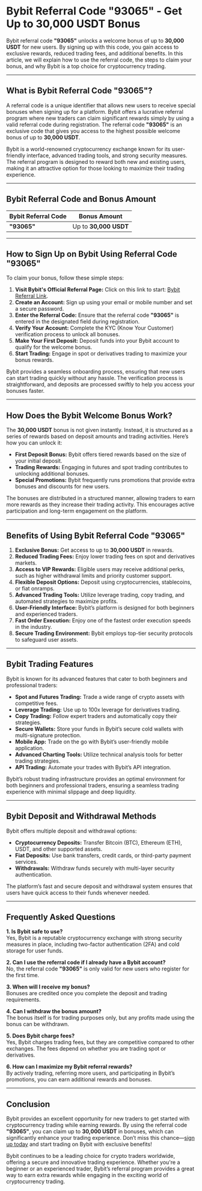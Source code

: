 
# Bybit Referral Code "93065" - Get Up to 30,000 USDT Bonus

Bybit referral code **"93065"** unlocks a welcome bonus of up to **30,000 USDT** for new users. By signing up with this code, you gain access to exclusive rewards, reduced trading fees, and additional benefits. In this article, we will explain how to use the referral code, the steps to claim your bonus, and why Bybit is a top choice for cryptocurrency trading.

---

## What is Bybit Referral Code "93065"?

A referral code is a unique identifier that allows new users to receive special bonuses when signing up for a platform. Bybit offers a lucrative referral program where new traders can claim significant rewards simply by using a valid referral code during registration. The referral code **"93065"** is an exclusive code that gives you access to the highest possible welcome bonus of up to **30,000 USDT**.

Bybit is a world-renowned cryptocurrency exchange known for its user-friendly interface, advanced trading tools, and strong security measures. The referral program is designed to reward both new and existing users, making it an attractive option for those looking to maximize their trading experience.

---

## Bybit Referral Code and Bonus Amount

| Bybit Referral Code | Bonus Amount |
|--------------------|--------------|
| **"93065"** | Up to **30,000 USDT** |

---

## How to Sign Up on Bybit Using Referral Code "93065"

To claim your bonus, follow these simple steps:

1. **Visit Bybit's Official Referral Page:** Click on this link to start: [Bybit Referral Link](https://partner.bybit.com/b/93065).
2. **Create an Account:** Sign up using your email or mobile number and set a secure password.
3. **Enter the Referral Code:** Ensure that the referral code **"93065"** is entered in the designated field during registration.
4. **Verify Your Account:** Complete the KYC (Know Your Customer) verification process to unlock all bonuses.
5. **Make Your First Deposit:** Deposit funds into your Bybit account to qualify for the welcome bonus.
6. **Start Trading:** Engage in spot or derivatives trading to maximize your bonus rewards.

Bybit provides a seamless onboarding process, ensuring that new users can start trading quickly without any hassle. The verification process is straightforward, and deposits are processed swiftly to help you access your bonuses faster.

---

## How Does the Bybit Welcome Bonus Work?

The **30,000 USDT** bonus is not given instantly. Instead, it is structured as a series of rewards based on deposit amounts and trading activities. Here’s how you can unlock it:

- **First Deposit Bonus:** Bybit offers tiered rewards based on the size of your initial deposit.
- **Trading Rewards:** Engaging in futures and spot trading contributes to unlocking additional bonuses.
- **Special Promotions:** Bybit frequently runs promotions that provide extra bonuses and discounts for new users.

The bonuses are distributed in a structured manner, allowing traders to earn more rewards as they increase their trading activity. This encourages active participation and long-term engagement on the platform.

---

## Benefits of Using Bybit Referral Code "93065"

1. **Exclusive Bonus:** Get access to up to **30,000 USDT** in rewards.
2. **Reduced Trading Fees:** Enjoy lower trading fees on spot and derivatives markets.
3. **Access to VIP Rewards:** Eligible users may receive additional perks, such as higher withdrawal limits and priority customer support.
4. **Flexible Deposit Options:** Deposit using cryptocurrencies, stablecoins, or fiat onramps.
5. **Advanced Trading Tools:** Utilize leverage trading, copy trading, and automated strategies to maximize profits.
6. **User-Friendly Interface:** Bybit’s platform is designed for both beginners and experienced traders.
7. **Fast Order Execution:** Enjoy one of the fastest order execution speeds in the industry.
8. **Secure Trading Environment:** Bybit employs top-tier security protocols to safeguard user assets.

---

## Bybit Trading Features

Bybit is known for its advanced features that cater to both beginners and professional traders:

- **Spot and Futures Trading:** Trade a wide range of crypto assets with competitive fees.
- **Leverage Trading:** Use up to 100x leverage for derivatives trading.
- **Copy Trading:** Follow expert traders and automatically copy their strategies.
- **Secure Wallets:** Store your funds in Bybit’s secure cold wallets with multi-signature protection.
- **Mobile App:** Trade on the go with Bybit’s user-friendly mobile application.
- **Advanced Charting Tools:** Utilize technical analysis tools for better trading strategies.
- **API Trading:** Automate your trades with Bybit’s API integration.

Bybit’s robust trading infrastructure provides an optimal environment for both beginners and professional traders, ensuring a seamless trading experience with minimal slippage and deep liquidity.

---

## Bybit Deposit and Withdrawal Methods

Bybit offers multiple deposit and withdrawal options:

- **Cryptocurrency Deposits:** Transfer Bitcoin (BTC), Ethereum (ETH), USDT, and other supported assets.
- **Fiat Deposits:** Use bank transfers, credit cards, or third-party payment services.
- **Withdrawals:** Withdraw funds securely with multi-layer security authentication.

The platform’s fast and secure deposit and withdrawal system ensures that users have quick access to their funds whenever needed.

---

## Frequently Asked Questions

**1. Is Bybit safe to use?**  
Yes, Bybit is a reputable cryptocurrency exchange with strong security measures in place, including two-factor authentication (2FA) and cold storage for user funds.

**2. Can I use the referral code if I already have a Bybit account?**  
No, the referral code **"93065"** is only valid for new users who register for the first time.

**3. When will I receive my bonus?**  
Bonuses are credited once you complete the deposit and trading requirements.

**4. Can I withdraw the bonus amount?**  
The bonus itself is for trading purposes only, but any profits made using the bonus can be withdrawn.

**5. Does Bybit charge fees?**  
Yes, Bybit charges trading fees, but they are competitive compared to other exchanges. The fees depend on whether you are trading spot or derivatives.

**6. How can I maximize my Bybit referral rewards?**  
By actively trading, referring more users, and participating in Bybit’s promotions, you can earn additional rewards and bonuses.

---

## Conclusion

Bybit provides an excellent opportunity for new traders to get started with cryptocurrency trading while earning rewards. By using the referral code **"93065"**, you can claim up to **30,000 USDT** in bonuses, which can significantly enhance your trading experience. Don’t miss this chance—[sign up today](https://partner.bybit.com/b/93065) and start trading on Bybit with exclusive benefits!

Bybit continues to be a leading choice for crypto traders worldwide, offering a secure and innovative trading experience. Whether you're a beginner or an experienced trader, Bybit’s referral program provides a great way to earn extra rewards while engaging in the exciting world of cryptocurrency trading.
```

